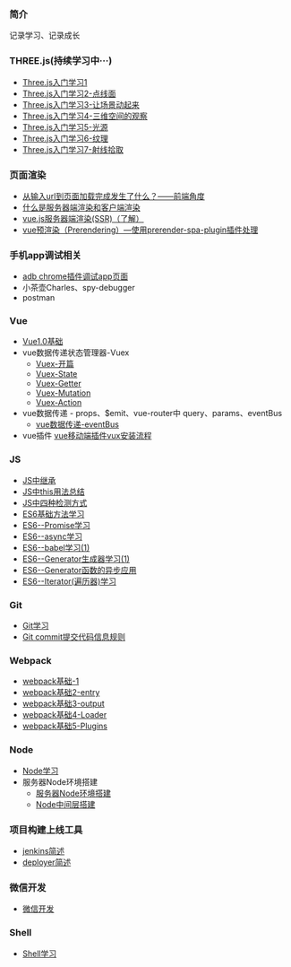 ### 简介
记录学习、记录成长



### THREE.js(持续学习中···)
- [Three.js入门学习1 ](https://github.com/lihuiyang99/liHuiYang.github.io/issues/1) 
- [Three.js入门学习2-点线面](https://github.com/lihuiyang99/liHuiYang.github.io/issues/2)
- [Three.js入门学习3-让场景动起来](https://github.com/lihuiyang99/liHuiYang.github.io/issues/3) 
- [Three.js入门学习4-三维空间的观察](https://github.com/lihuiyang99/liHuiYang.github.io/issues/4) 
- [Three.js入门学习5-光源](https://github.com/lihuiyang99/liHuiYang.github.io/issues/5) 
- [Three.js入门学习6-纹理](https://github.com/lihuiyang99/liHuiYang.github.io/issues/6) 
- [Three.js入门学习7-射线拾取](https://github.com/lihuiyang99/liHuiYang.github.io/issues/7) 
### 页面渲染
 - [从输入url到页面加载完成发生了什么？——前端角度](https://github.com/lihuiyang99/liHuiYang.github.io/issues/39)
 - [什么是服务器端渲染和客户端渲染](https://github.com/lihuiyang99/liHuiYang.github.io/issues/40)
 - [vue.js服务器端渲染(SSR)（了解）](https://github.com/lihuiyang99/liHuiYang.github.io/issues/41)
 - [vue预渲染（Prerendering）—使用prerender-spa-plugin插件处理](https://github.com/lihuiyang99/liHuiYang.github.io/issues/42)

### 手机app调试相关

  - [adb chrome插件调试app页面](https://github.com/lihuiyang99/liHuiYang.github.io/issues/43)
  - 小茶壶Charles、spy-debugger
  - postman
  

### Vue
- [Vue1.0基础](https://github.com/lihuiyang99/liHuiYang.github.io/issues/27) 
- vue数据传递状态管理器-Vuex
    - [Vuex-开篇](https://github.com/lihuiyang99/liHuiYang.github.io/issues/19) 
    - [Vuex-State](https://github.com/lihuiyang99/liHuiYang.github.io/issues/20) 
    - [Vuex-Getter](https://github.com/lihuiyang99/liHuiYang.github.io/issues/21) 
    - [Vuex-Mutation](https://github.com/lihuiyang99/liHuiYang.github.io/issues/22) 
    - [Vuex-Action](https://github.com/lihuiyang99/liHuiYang.github.io/issues/23)
- vue数据传递 - props、$emit、vue-router中 query、params、eventBus
    - [vue数据传递-eventBus](https://github.com/lihuiyang99/liHuiYang.github.io/issues/34)
- vue插件
   [vue移动端插件vux安装流程](https://github.com/lihuiyang99/liHuiYang.github.io/issues/44)

### JS
- [JS中继承](https://github.com/lihuiyang99/liHuiYang.github.io/issues/25) 
- [JS中this用法总结](https://github.com/lihuiyang99/liHuiYang.github.io/issues/24) 
- [JS中四种检测方式](https://github.com/lihuiyang99/liHuiYang.github.io/issues/26) 
- [ES6基础方法学习](https://github.com/lihuiyang99/liHuiYang.github.io/issues/10) 
- [ES6--Promise学习](https://github.com/lihuiyang99/liHuiYang.github.io/issues/8) 
- [ES6--async学习](https://github.com/lihuiyang99/liHuiYang.github.io/issues/11) 
- [ES6--babel学习(1)](https://github.com/lihuiyang99/liHuiYang.github.io/issues/12) 
- [ES6--Generator生成器学习(1)](https://github.com/lihuiyang99/liHuiYang.github.io/issues/13) 
- [ES6--Generator函数的异步应用](https://github.com/lihuiyang99/liHuiYang.github.io/issues/14) 
- [ES6--Iterator(遍历器)学习](https://github.com/lihuiyang99/liHuiYang.github.io/issues/16)


### Git
- [Git学习](https://github.com/lihuiyang99/liHuiYang.github.io/issues/15) 
- [Git commit提交代码信息规则](https://github.com/lihuiyang99/liHuiYang.github.io/issues/36)

### Webpack
- [webpack基础-1](https://github.com/lihuiyang99/liHuiYang.github.io/issues/29) 
- [webpack基础2-entry](https://github.com/lihuiyang99/liHuiYang.github.io/issues/30) 
- [webpack基础3-output](https://github.com/lihuiyang99/liHuiYang.github.io/issues/31) 
- [webpack基础4-Loader](https://github.com/lihuiyang99/liHuiYang.github.io/issues/32) 
- [webpack基础5-Plugins](https://github.com/lihuiyang99/liHuiYang.github.io/issues/33) 


### Node
- [Node学习](https://github.com/lihuiyang99/liHuiYang.github.io/issues/28) 
- 服务器Node环境搭建
    - [服务器Node环境搭建](https://github.com/lihuiyang99/liHuiYang.github.io/issues/18) 
    - [Node中间层搭建](https://github.com/lihuiyang99/liHuiYang.github.io/issues/35) 

### 项目构建上线工具
- [jenkins简述](https://github.com/lihuiyang99/liHuiYang.github.io/issues/37)
- [deployer简述](https://github.com/lihuiyang99/liHuiYang.github.io/issues/38)
  

### 微信开发
- [微信开发](https://github.com/lihuiyang99/liHuiYang.github.io/issues/17) 

### Shell
- [Shell学习](https://github.com/lihuiyang99/liHuiYang.github.io/issues/9) 